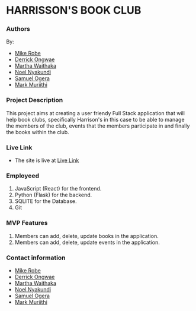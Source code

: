 # HARRISSON'S BOOK CLUB

### Authors

By:
- [Mike Robe](https://github.com/robemike)
- [Derrick Ongwae](https://github.com/Riob-a)
- [Martha Waithaka](https://github.com/mwaithakake)
- [Noel Nyakundi](https://github.com/sirnoel7)
- [Samuel Ogera](https://github.com/samogera)
- [Mark Muriithi](https://github.com/Mark-Muriithi)

### Project Description

This project aims at creating a user friendy Full Stack application that will help book clubs, specifically Harrison's in this case to be able to manage the members of the club, events that the members participate in and finally the books within the club.

### Live Link
- The site is live at [Live Link](https://harrisons-bookclub.vercel.app/)

### Employeed
1. JavaScript (React) for the frontend.
2. Python (Flask) for the backend.
3. SQLITE for the Database.
4. Git

### MVP Features
1. Members can add, delete, update books in the application.
1. Members can add, delete, update events in the application.

### Contact information
- [Mike Robe](https://github.com/robemike)
- [Derrick Ongwae](https://github.com/Riob-a)
- [Martha Waithaka](https://github.com/mwaithakake)
- [Noel Nyakundi](https://github.com/sirnoel7)
- [Samuel Ogera](https://github.com/samogera)
- [Mark Muriithi](https://github.com/Mark-Muriithi)
